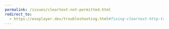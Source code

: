 ```yaml
---
permalink: /issues/cleartext-not-permitted.html
redirect_to:
  - https://exoplayer.dev/troubleshooting.html#fixing-cleartext-http-traffic-not-permitted-errors
---
```

